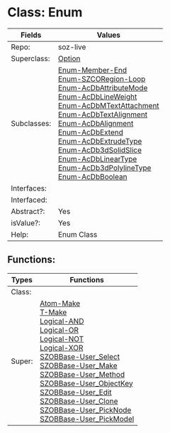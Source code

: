 
# Class:	Enum

| Fields | Values |
| --------- | --------- |
| Repo: | soz-live |
| Superclass: | [Option](Option.html) |
| Subclasses: | [Enum-Member-End](Enum-Member-End.html) <br> [Enum-SZCORegion-Loop](Enum-SZCORegion-Loop.html) <br> [Enum-AcDbAttributeMode](Enum-AcDbAttributeMode.html) <br> [Enum-AcDbLineWeight](Enum-AcDbLineWeight.html) <br> [Enum-AcDbMTextAttachment](Enum-AcDbMTextAttachment.html) <br> [Enum-AcDbTextAlignment](Enum-AcDbTextAlignment.html) <br> [Enum-AcDbAlignment](Enum-AcDbAlignment.html) <br> [Enum-AcDbExtend](Enum-AcDbExtend.html) <br> [Enum-AcDbExtrudeType](Enum-AcDbExtrudeType.html) <br> [Enum-AcDb3dSolidSlice](Enum-AcDb3dSolidSlice.html) <br> [Enum-AcDbLinearType](Enum-AcDbLinearType.html) <br> [Enum-AcDb3dPolylineType](Enum-AcDb3dPolylineType.html) <br> [Enum-AcDbBoolean](Enum-AcDbBoolean.html) |
| Interfaces: |  |
| Interfaced: |  |
| Abstract?: | Yes |
| isValue?: | Yes |
| Help: | Enum Class |


## Functions:

| Types | Functions |
| --------- | --------- |
| Class: |  |
| Super: | [Atom-Make](Atom.html) <br> [T-Make](T.html) <br> [Logical-AND](Logical.html) <br> [Logical-OR](Logical.html) <br> [Logical-NOT](Logical.html) <br> [Logical-XOR](Logical.html) <br> [SZOBBase-User_Select](SZOBBase.html) <br> [SZOBBase-User_Make](SZOBBase.html) <br> [SZOBBase-User_Method](SZOBBase.html) <br> [SZOBBase-User_ObjectKey](SZOBBase.html) <br> [SZOBBase-User_Edit](SZOBBase.html) <br> [SZOBBase-User_Clone](SZOBBase.html) <br> [SZOBBase-User_PickNode](SZOBBase.html) <br> [SZOBBase-User_PickModel](SZOBBase.html) |


